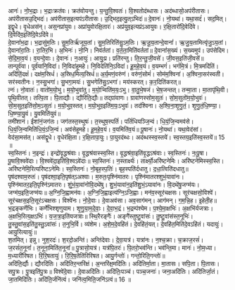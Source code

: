 

  
आनः॑। नो॒भ॒द्राः। भ॒द्राःक्रत॑वः। क्रत॑वोयन्तु। य॒न्तु॒वि॒श्वतः॑। वि॒श्वतोद॑ब्धासः। अद॑ब्धासो॒अप॑रीतासः। अप॑रीतासउ॒द्भिदः॑। अप॑रीतास॒इत्यप॑ऽरीतासः। उ॒द्भिद॒इत्यु॒त्ऽभिदः॑॥ दे॒वानः॑। नो॒यथा॑। यथा॒सदं॑। सद॒मित्। इद्वृ॒धे। वृ॒धेअस॑न्। अस्॒नप्रा॑युवः। अप्रा॑युवोरक्षि॒तारः॑। अप्र॑युव॒इत्यप्र॑ऽआयुवः। र॒क्षि॒तारो॑दि॒वेदि॑वे। दि॒वेदि॑व॒इति॑दि॒वेऽदि॑वे॥  
दे॒वानां॑भ॒द्रा। भ॒द्रासु॑म॒तिः। सु॒म॒तिर्ऋ॑जूय॒तां। सु॒म॒तिरिति॑सु॒ऽम॒तिः। ऋ॒जू॒य॒तान्दे॒वानां॑। ऋ॒जु॒य॒तामित्यृ॑जु॒ऽय॒तां। दे॒वानां॑रा॒तिः। रा॒तिर॒भि। अ॒भिनः॑। नो॒नि। निव॑र्ततां। व॒र्त॒ता॒मिति॑वर्ततां॥ दे॒वानां॑स॒ख्यं। स॒ख्यमुप॑। उप॑सेदिम। से॒दि॒मा॒व॒यं। व॒यन्दे॒वाः। दे॒वानः॑। न॒आयुः॑। आयुः॒प्र। प्रति॑रन्तु। ति॒र॒न्तु॒जी॒वसे॑। जी॒वस॒इति॑जी॒वसे॑॥  
तान्पूर्व॑या। पूर्व॑यानि॒विदा॑। नि॒विदा॑हूमहे। नि॒विदेति॑नि॒ऽविदा॑। हू॒म॒हे॒व॒यं। व॒यम्भगं॑। भगं॑मि॒त्रं। मि॒त्रमदि॑तिं। अदि॑तिं॒दक्षं॑। दक्ष॑म॒स्रिधं॑। अ॒स्रिध॒मित्य॒स्रिधं॑॥ अ॒र्य॒मणं॒वरु॑णं। वरु॑णं॒सोमं॑। सोम॑म॒श्विना॑। अ॒श्विना॒सर॑स्वती। सर॑स्वतीनः। न॒स्सु॒भगा॑। सु॒भगा॒मयः॑। सु॒भगेति॑सु॒ऽभगा॑। मय॑स्करत्। क॒र॒दिति॑करत्॥  
त्नः॑। नो॒वातः॑। वातो॑म॒यो॒भु। म॒यो॒भुवा॑तु। म॒यो॒भ्विति॑म॒यः॒ऽभु। वा॒तु॒भे॒षजं। भे॒ष॒जन्तत्। तन्मा॒ता। मा॒तापृ॑थि॒वी। पृ॒थि॒वीतत्। तत्पि॒ता। पि॒ताद्यौः। द्यौरिति॒द्यौः॥ तद्ग्रा॑वाणः। ग्रावा॑णस्सोम॒सुतः॑। सो॒म॒सुतो॑म॒यो॒भुवः॑। सो॒म॒सुत॒इति॑सो॒म॒ऽसुतः॑। म॒यो॒भुव॒स्तत्। म॒यो॒भुव॒इति॑म॒यः॒ऽभुवः॑। तद॑श्विना। अ॒श्वि॒ना॒शृ॒णु॒तं॒। शृ॒णु॒तं॒धि॒ष्ण्या॒। धि॒ष्ण्या॒यु॒वं। यु॒वमिति॑युवं॥  
तमी॑शानं। ईशा॑नं॒जग॑तः। जग॑तस्त॒स्थुषः॑। त॒स्थुष॒स्पतिं॑। पतिं॑धियञ्जि॒न्वं। धि॒यं॒जि॒न्वमव॑से। धि॒यं॒जि॒न्वमिति॑धि॒यं॒ऽजि॒न्वं। अव॑सेहूमहे। हू॒म॒हे॒व॒यं। व॒यमिति॑व॒यं॥ पू॒षानः॑। नो॒यथा॑। यथा॒वेद॑सां। वेद॑सा॒मस॑त्। अस॑द्वृ॒धे। वृ॒धेर॑क्षि॒ता। र॒क्षि॒तापा॒युः। पा॒युरद॑ब्धः। अद॑ब्धस्स्व॒स्तये॑। स्व॒स्तय॒इति॑स्व॒स्तये॑॥ 15 ॥  
स्व॒स्तिनः॑। न॒इन्द्रः॑। इन्द्रो॑वृ॒द्धश्र॑वाः। वृ॒द्धश्र॑वास्स्व॒स्ति। वृ॒द्धश्र॑वा॒इति॑वृ॒द्धऽश्र॑वाः। स्व॒स्तिनः॑। नः॒पू॒षा। पू॒षावि॒श्ववे॑दाः। वि॒श्ववे॑दा॒इति॑वि॒श्वऽवे॑दाः॥ स्व॒स्तिनः॑। न॒स्तार्क्ष्यः॑। तार्क्ष्यो॒अरि॑ष्टनेमिः। अरि॑ष्टनेमिस्स्व॒स्ति। अरि॑ष्टनेमि॒रित्यरि॑ष्टऽनेमिः। स्व॒स्तिनः॑। नो॒बृह॒स्प॒तिः॑। बृह॒स्पति॑र्दधातु। द॒धा॒त्विति॑दधातु॥  
पृष॑दश्वाम॒रुतः॑। पृष॑दश्वा॒इति॒पृष॑त्ऽअश्वाः। म॒रुतः॒पृश्नि॑मातरः। पृश्नि॑मातरश्शुभं॒यावा॑नः। पृश्नि॑मातर॒इति॒पृश्नि॑ऽमातरः। शुं॒भं॒या॒वा॑नोवि॒दथे॑षु। शु॒भं॒यावा॑न॒इति॑शु॒भं॒ऽयावा॑नः। वि॒दथे॑षु॒जग्म॑यः। जग्म॑य॒इति॒जग्म॑यः॥ अ॒ग्नि॒जि॒ह्वामन॑वः। अ॒ग्नि॒जि॒ह्वाइत्य॑ग्नि॒ऽजि॒ह्वाः। मन॑व॒स्सूर॑चक्षसः। सूर॑चक्षसो॒विश्वे॑। सूर॑चक्षस॒इति॒सूर॑ऽचक्षसः। विश्वे॑नः। नो॒दे॒वाः। दे॒वाअव॑सा। अव॒साग॑मन्। आग॑मन्। ग॒म॒न्नि॒ह। इ॒हेती॒ह॥  
भ॒द्रङ्कर्णॆ॑भिः। कर्णे॑भिश्शृणुयाम। शृ॒णु॒या॒म॒दे॒वाः॒। दे॒वा॒भ॒द्रं। भ॒द्रम्प॑श्येम। प॒श्ये॒मा॒क्षभिः॑। अ॒क्षभि॑र्यजत्राः। अ॒क्षभि॒रित्य॒क्षऽभिः॑। य॒ज॒त्रा॒इति॑यजत्राः॥ स्थि॒रैरङ्गैः॑। अङ्गै॑स्तुष्टु॒वांसः॑। तु॒ष्टु॒वांस॑स्त॒नूभिः॑। तु॒स्तु॒वांस॒इति॑तु॒स्तु॒ऽवांसः॑। त॒नुभि॒र्वि। व्य॑शेम। अ॒शे॒म॒दे॒वहि॑तं। दे॒वहि॑तं॒यत्। दे॒वहि॑त॒मिति॑दे॒वऽहि॑तं। यदायुः॑। आयु॒रित्यायुः॑॥  
श॒तमित्। इन्नु। नुश॒रदः॑। श॒रदो॒अन्ति॑। अन्ति॑देवाः। दे॒वा॒यत्र॑। यत्रा॑नः। न॒श्च॒क्रा। च॒क्राज॒रसं॑। ज॒रसं॑त॒नूनां॑। त॒नूना॒मिति॑त॒नूनां॑॥ पु॒त्रासो॒यत्र॑। यत्र॑पि॒तरः॑। पि॒तरो॒भव॑न्ति। भव॑न्ति॒मा। मानः॑। नो॒म॒ध्या। म॒ध्यारी॑रिषत। रि॒रि॒षतायुः॑। रि॒रि॒ष॒तेति॑रिरिषत। आयु॒र्गन्तोः॑। गन्तो॒रिति॒गन्तोः॑॥  
अदि॑ति॒र्द्यौः। द्यौरदि॑तिः। अदि॑तिर॒न्तरि॑क्षं। अ॒न्तरि॑क्ष॒मदि॑तिः। अदि॑तिर्मा॒ता। मा॒तासः। सपि॒ता। पि॒तासः। सपु॒त्रः। पु॒त्रइति॑पु॒त्रः॥ विश्वे॑दे॒वाः। दे॒वाअदि॑तिः। अदि॑तिः॒पञ्च॑। पञ्च॒जनाः॑। जना॒अदि॑तिः। अदि॑तिर्जा॒तं। जा॒तमिदि॑तिः। अदि॑ति॒र्जनि॑त्वं। जनि॑त्व॒मिति॒जनि॑ऽत्वं॥ 16 ॥  

